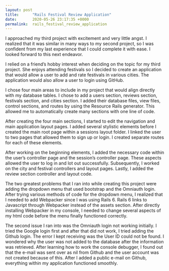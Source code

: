 ```yaml
---
layout: post
title:      "Rails Festival Review Application"
date:       2020-05-26 23:17:35 +0000
permalink:  rails_festival_review_application
---
```



I approached my third project with excitement and very little angst.  I realized that it was similar in many ways to my second project, so I was confident from my last experience that I could complete it with ease.  I looked forward to this next endeavor.

I relied on a friend’s hobby interest when deciding on the topic for my third project.  She enjoys attending festivals so I decided to create an application that would allow a user to add and rate festivals in various cities.  The application would also allow a user to login using GitHub.

I chose four main areas to include in my project that would align directly with my database tables.  I chose to add a users section, reviews section, festivals section, and cities section.  I added their database files, view files, control sections, and routes by using the Resource Rails generator.  This allowed me to automatically create many sections with one line of code.  

After creating the four main sections, I started to edit the navigation and main application layout pages.  I added several stylistic elements before I created the main root page within a sessions layout folder.  I linked the user to two pages that allowed them to sign up or login.  I created separate routes for each of these elements.  

After working on the beginning elements, I added the necessary code within the user’s controller page and the session’s controller page.  These aspects allowed the user to log in and lot out successfully.  Subsequently, I worked on the city and festival controllers and layout pages.  Lastly, I added the review section controller and layout code.

The two greatest problems that I ran into while creating this project were adding the dropdown menu that used bootstrap and the Omniauth login.  After trying various methods of code for the dropdown menu, I realized that I needed to add Webpacker since I was using Rails 6.  Rails 6 links to Javascript through Webpacker instead of the assets section.  After directly installing Webpacker in my console, I needed to change several aspects of my html code before the menu finally functioned correctly.  

The second issue I ran into was the Omniauth login not working initially.  I tried the Google login first and after that did not work, I tried adding the Github login.  The error I kept receiving was the User ID could not be found.  I wondered why the user was not added to the database after the information was retrieved.  After learning how to work the console debugger, I found out that the e-mail was sent over as nil from Github and the user account was not created because of this.  After I added a public e-mail on Github, everything within my application functioned smoothly.  

